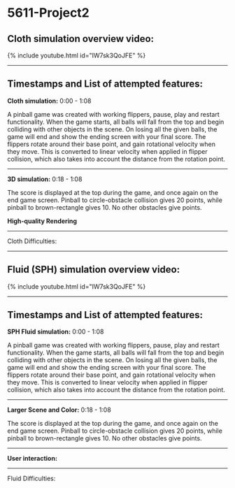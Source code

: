 # 5611-Project2


**Cloth simulation overview video:**
---
{% include youtube.html id="IW7sk3QoJFE" %}

---

**Timestamps and List of attempted features:**
-
**Cloth simulation:** 0:00 - 1:08

A pinball game was created with working flippers, pause, play and restart functionality. When the game starts, all balls will fall from the top and begin colliding with other objects in the scene. On losing all the given balls, the game will end and show the ending screen with your final score. The flippers rotate around their base point, and gain rotational velocity when they move. This is converted to linear velocity when applied in flipper collision, which also takes into account the distance from the rotation point.

---
**3D simulation:** 0:18 - 1:08

The score is displayed at the top during the game, and once again on the end game screen. Pinball to circle-obstacle collision gives 20 points, while pinball to brown-rectangle gives 10. No other obstacles give points.

**High-quality Rendering**

---
Cloth Difficulties: 

---


**Fluid (SPH) simulation overview video:**
---
{% include youtube.html id="IW7sk3QoJFE" %}

----

**Timestamps and List of attempted features:**
-
**SPH Fluid simulation:** 0:00 - 1:08

A pinball game was created with working flippers, pause, play and restart functionality. When the game starts, all balls will fall from the top and begin colliding with other objects in the scene. On losing all the given balls, the game will end and show the ending screen with your final score. The flippers rotate around their base point, and gain rotational velocity when they move. This is converted to linear velocity when applied in flipper collision, which also takes into account the distance from the rotation point.

---
**Larger Scene and Color:** 0:18 - 1:08

The score is displayed at the top during the game, and once again on the end game screen. Pinball to circle-obstacle collision gives 20 points, while pinball to brown-rectangle gives 10. No other obstacles give points.

---
**User interaction:**

---
Fluid Difficulties:


